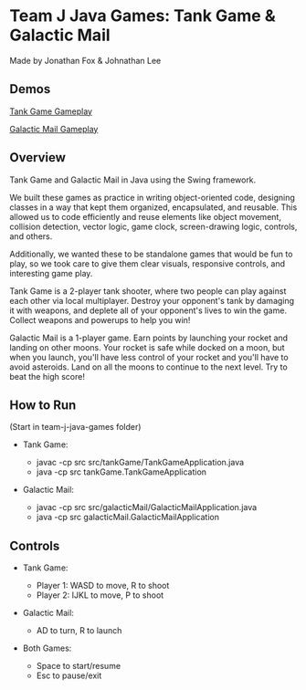 # Team J Java Games: Tank Game & Galactic Mail
Made by Jonathan Fox & Johnathan Lee

## Demos
[Tank Game Gameplay](https://youtu.be/e80yERqnzsY)

[Galactic Mail Gameplay](https://youtu.be/nUd_WH966tU)

## Overview
Tank Game and Galactic Mail in Java using the Swing framework.

We built these games as practice in writing object-oriented code, designing classes in a way that kept them organized, encapsulated, and reusable. This allowed us to code efficiently and reuse elements like object movement, collision detection, vector logic, game clock, screen-drawing logic, controls, and others.

Additionally, we wanted these to be standalone games that would be fun to play, so we took care to give them clear visuals, responsive controls, and interesting game play.

Tank Game is a 2-player tank shooter, where two people can play against each other via local multiplayer. Destroy your opponent's tank by damaging it with weapons, and deplete all of your opponent's lives to win the game. Collect weapons and powerups to help you win!

Galactic Mail is a 1-player game. Earn points by launching your rocket and landing on other moons. Your rocket is safe while docked on a moon, but when you launch, you'll have less control of your rocket and you'll have to avoid asteroids. Land on all the moons to continue to the next level. Try to beat the high score!

## How to Run
(Start in team-j-java-games folder)
  
- Tank Game:
  - javac -cp src src/tankGame/TankGameApplication.java
  - java -cp src tankGame.TankGameApplication

- Galactic Mail:
  - javac -cp src src/galacticMail/GalacticMailApplication.java
  - java -cp src galacticMail.GalacticMailApplication

## Controls

- Tank Game:
  - Player 1: WASD to move, R to shoot
  - Player 2: IJKL to move, P to shoot

- Galactic Mail:
  - AD to turn, R to launch

- Both Games:
  - Space to start/resume
  - Esc to pause/exit